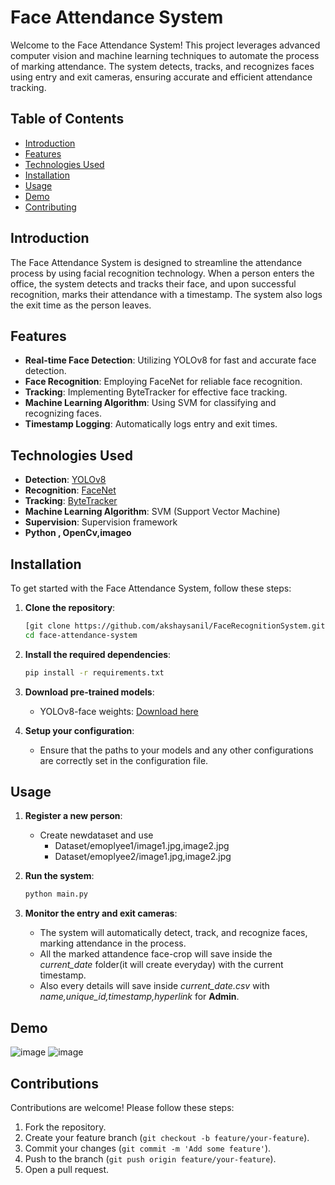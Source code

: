 # Face Attendance System

Welcome to the Face Attendance System! This project leverages advanced computer vision and machine learning techniques to automate the process of marking attendance. The system detects, tracks, and recognizes faces using entry and exit cameras, ensuring accurate and efficient attendance tracking.

## Table of Contents
- [Introduction](#introduction)
- [Features](#features)
- [Technologies Used](#technologies-used)
- [Installation](#installation)
- [Usage](#usage)
- [Demo](#demo)
- [Contributing](#contributing)

## Introduction

The Face Attendance System is designed to streamline the attendance process by using facial recognition technology. When a person enters the office, the system detects and tracks their face, and upon successful recognition, marks their attendance with a timestamp. The system also logs the exit time as the person leaves.

## Features

- **Real-time Face Detection**: Utilizing YOLOv8 for fast and accurate face detection.
- **Face Recognition**: Employing FaceNet for reliable face recognition.
- **Tracking**: Implementing ByteTracker for effective face tracking.
- **Machine Learning Algorithm**: Using SVM for classifying and recognizing faces.
- **Timestamp Logging**: Automatically logs entry and exit times.

## Technologies Used

- **Detection**: [YOLOv8](https://github.com/ultralytics/yolov8)
- **Recognition**: [FaceNet](https://github.com/davidsandberg/facenet)
- **Tracking**: [ByteTracker](https://github.com/ifzhang/ByteTrack)
- **Machine Learning Algorithm**: SVM (Support Vector Machine)
- **Supervision**: Supervision framework
- **Python , OpenCv,imageo**


## Installation

To get started with the Face Attendance System, follow these steps:

1. **Clone the repository**:
    ```sh
    [git clone https://github.com/akshaysanil/FaceRecognitionSystem.git]
    cd face-attendance-system
    ```

2. **Install the required dependencies**:
    ```sh
    pip install -r requirements.txt
    ```

3. **Download pre-trained models**:
   - YOLOv8-face weights: [Download here]([https://github.com/ultralytics/yolov8/releases](https://github.com/akanametov/yolo-face.git))
   
4. **Setup your configuration**:
    - Ensure that the paths to your models and any other configurations are correctly set in the configuration file.

## Usage

1. **Register a new person**:
   - Create newdataset and use
        - Dataset/emoplyee1/image1.jpg,image2.jpg
        - Dataset/emoplyee2/image1.jpg,image2.jpg


3. **Run the system**:
    ```sh
    python main.py
    ```
4. **Monitor the entry and exit cameras**:
   - The system will automatically detect, track, and recognize faces, marking attendance in the process.
   - All the marked attandence face-crop will save inside the *current_date* folder(it will create everyday) with the current timestamp.
   - Also every details will save inside *current_date.csv* with *name,unique_id,timestamp,hyperlink* for **Admin**.

## Demo


![image](https://github.com/akshaysanil/FaceRecognitionSystem/assets/104578088/781c97b0-a554-4c4f-84cd-0bb60097b1bf)
![image](https://github.com/akshaysanil/FaceRecognitionSystem/assets/104578088/fd87c70c-6337-44b9-873b-0ab1d8288b45)


## Contributions 

Contributions are welcome! Please follow these steps:

1. Fork the repository.
2. Create your feature branch (`git checkout -b feature/your-feature`).
3. Commit your changes (`git commit -m 'Add some feature'`).
4. Push to the branch (`git push origin feature/your-feature`).
5. Open a pull request.

